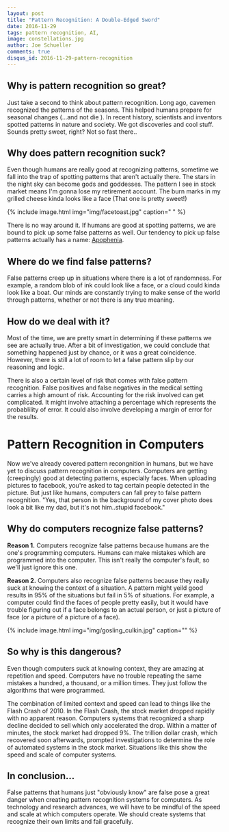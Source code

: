```yaml
---
layout: post
title: "Pattern Recognition: A Double-Edged Sword"
date: 2016-11-29
tags: pattern recognition, AI,
image: constellations.jpg
author: Joe Schueller
comments: true
disqus_id: 2016-11-29-pattern-recognition
---
```


## Why is pattern recognition so great? ##

Just take a second to think about pattern recognition. Long ago, cavemen recognized the patterns of the seasons. This helped humans prepare for seasonal changes (...and not die ). In recent history, scientists and inventors spotted patterns in nature and society. We got discoveries and cool stuff. Sounds pretty sweet, right? Not so fast there..

## Why does pattern recognition suck? ##

Even though humans are really good at recognizing patterns, sometime we fall into the trap of spotting patterns that aren't actually there. The stars in the night sky can become gods and goddesses. The pattern I see in stock market means I'm gonna lose my retirement account. The burn marks in my grilled cheese kinda looks like a face (That one is pretty sweet!)

{% include image.html img="img/facetoast.jpg" caption=" " %}

There is no way around it. If humans are good at spotting patterns, we are bound to pick up some false patterns as well. Our tendency to pick up false patterns actually has a name: [Apophenia](https://en.wikipedia.org/wiki/Apophenia).


## Where do we find false patterns? ##

False patterns creep up in situations where there is a lot of randomness. For example, a random blob of ink could look like a face, or a cloud could kinda look like a boat.  Our minds are constantly trying to make sense of the world through patterns, whether or not there is any true meaning.

## How do we deal with it? ##

Most of the time, we are pretty smart in determining if these patterns we see are actually true. After a bit of investigation, we could conclude that something happened just by chance, or it was a great coincidence. However, there is still a lot of room to let a false pattern slip by our reasoning and logic.

There is also a certain level of risk that comes with false pattern recognition. False positives and false negatives in the medical setting carries a high amount of risk. Accounting for the risk involved can get complicated. It might involve attaching a percentage which represents the probablility of error. It could also involve developing a margin of error for the results. 

# Pattern Recognition in Computers #

Now we've already covered pattern recongnition in humans, but we have yet to discuss pattern recognition in computers. Computers are getting (creepingly) good at detecting patterns, especially faces. When uploading pictures to facebook, you're asked to tag certain people detected in the picture. But just like humans, computers can fall prey to false pattern recognition. "Yes, that person in the background of my cover photo does look a bit like my dad, but it's not him..stupid facebook."

## Why do computers recognize false patterns? ##

**Reason 1.**
Computers recognize false patterns because humans are the one's programming computers. Humans can make mistakes which are programmed into the computer. This isn't really the computer's fault, so we'll just ignore this one.

**Reason 2.** 
Computers also recognize false patterns because they really suck at knowing the context of a situation. A pattern might yeild good results in 95% of the situations but fail in 5% of situations. For example, a computer could find the faces of people pretty easily, but it would have trouble figuring out if a face belongs to an actual person, or just a picture of face (or a picture of a picture of a face).

{% include image.html img="img/gosling_culkin.jpg" caption="" %}

## So why is this dangerous? ##

Even though computers suck at knowing context, they are amazing at repetition and speed. Computers have no trouble repeating the same mistakes a hundred, a thousand, or a million times. They just follow the algorithms that were programmed. 

The combination of limited context and speed can lead to things like the Flash Crash of 2010. In the Flash Crash, the stock market dropped rapidly with no apparent reason. Computers systems that recognized a sharp decline decided to sell which only accelerated the drop. Within a matter of minutes, the stock market had dropped 9%. The trillion dollar crash, which recovered soon afterwards, prompted investigations to determine the role of automated systems in the stock market. Situations like this show the speed and scale of computer systems.

## In conclusion... ##
False patterns that humans just "obviously know" are false pose a great danger when creating pattern recognition systems for computers. As technology and research advances, we will have to be mindful of the speed and scale at which computers operate. We should create systems that recognize their own limits and fail gracefully.  